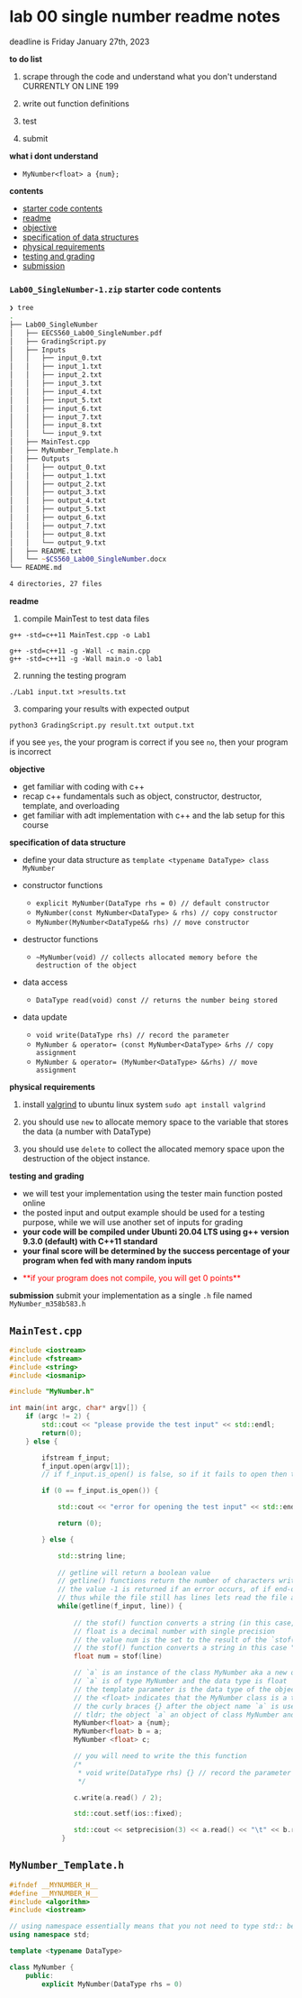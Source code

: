 # lab 00 single number readme notes
deadline is Friday January 27th, 2023

**to do list**

1. scrape through the code and understand what you don't understand
    CURRENTLY ON LINE 199

2. write out function definitions
3. test
4. submit

**what i dont understand**

- `MyNumber<float> a {num};`


**contents**

- [starter code contents](#Lab00_SingleNumber-1.zip-starter-code-contents)
- [readme](#readme)
- [objective](#objective)
- [specification of data structures](#specification-of-data-structures)
- [physical requirements](#physical-requirements)
- [testing and grading](#testing-and-grading)
- [submission](#submission)

### `Lab00_SingleNumber-1.zip` starter code contents

```zsh
❯ tree
.
├── Lab00_SingleNumber
│   ├── EECS560_Lab00_SingleNumber.pdf
│   ├── GradingScript.py
│   ├── Inputs
│   │   ├── input_0.txt
│   │   ├── input_1.txt
│   │   ├── input_2.txt
│   │   ├── input_3.txt
│   │   ├── input_4.txt
│   │   ├── input_5.txt
│   │   ├── input_6.txt
│   │   ├── input_7.txt
│   │   ├── input_8.txt
│   │   └── input_9.txt
│   ├── MainTest.cpp
│   ├── MyNumber_Template.h
│   ├── Outputs
│   │   ├── output_0.txt
│   │   ├── output_1.txt
│   │   ├── output_2.txt
│   │   ├── output_3.txt
│   │   ├── output_4.txt
│   │   ├── output_5.txt
│   │   ├── output_6.txt
│   │   ├── output_7.txt
│   │   ├── output_8.txt
│   │   └── output_9.txt
│   ├── README.txt
│   └── ~$CS560_Lab00_SingleNumber.docx
└── README.md

4 directories, 27 files
```

**readme**

1.  compile MainTest to test data files

`g++ -std=c++11 MainTest.cpp -o Lab1`

```make
g++ -std=c++11 -g -Wall -c main.cpp
g++ -std=c++11 -g -Wall main.o -o lab1
```

2.  running the testing program

`./Lab1 input.txt >results.txt`

3.  comparing your results with expected output

`python3 GradingScript.py result.txt output.txt`

if you see `yes`, the your program is correct
if you see `no`, then your program is incorrect

**objective** 
- get familiar with coding with c++
- recap c++ fundamentals such as object, constructor, destructor, template, and overloading
- get familiar with adt implementation with c++ and the lab setup for this course

**specification of data structure**

- define your data structure as `template <typename DataType> class MyNumber`

- constructor functions
    
    - `explicit MyNumber(DataType rhs = 0) // default constructor` 
    - `MyNumber(const MyNumber<DataType> & rhs) // copy constructor`
    - `MyNumber(MyNumber<DataType&& rhs) // move constructor`

- destructor functions

    - `~MyNumber(void) // collects allocated memory before the destruction of the object`

- data access

    - `DataType read(void) const // returns the number being stored`

- data update

    - `void write(DataType rhs) // record the parameter`
    - `MyNumber & operator= (const MyNumber<DataType> &rhs // copy assignment`
    - `MyNumber & operator= (MyNumber<DataType> &&rhs) // move assignment`

**physical requirements**

1.  install [valgrind](https://valgrind.org) to ubuntu linux system `sudo apt install valgrind`

2.  you should use `new` to allocate memory space to the variable that stores the data (a number with DataType)

3.  you should use `delete` to collect the allocated memory space upon the destruction of the object instance.

**testing and grading**

- we will test your implementation using the tester main function posted online
- the posted input and output example should be used for a testing purpose, while we will use another set of inputs for grading
- **your code will be compiled under Ubunti 20.04 LTS using g++ version 9.3.0 (default) with C++11 standard**
- **your final score will be determined by the success percentage of your program when fed with many random inputs**
- <p style="color:red">**if your program does not compile, you will get 0 points**</p>

**submission**
submit your implementation as a single `.h` file named `MyNumber_m358b583.h`

## `MainTest.cpp`

```cpp
#include <iostream>
#include <fstream>
#include <string>
#include <iosmanip>

#include "MyNumber.h"

int main(int argc, char* argv[]) {
    if (argc != 2) {
        std::cout << "please provide the test input" << std::endl;
        return(0);
    } else {

        ifstream f_input;
        f_input.open(argv[1]);
        // if f_input.is_open() is false, so if it fails to open then this conditional will be executed 

        if (0 == f_input.is_open()) {

            std::cout << "error for opening the test input" << std::endl;

            return (0);

        } else {

            std::string line;
            
            // getline will return a boolean value
            // getline() functions return the number of characters written, excluding the terminating NULL character
            // the value -1 is returned if an error occurs, of if end-of-file is reaches
            // thus while the file still has lines lets read the file and store it into variables, num, a, b, and c
            while(getline(f_input, line)) {
                
                // the stof() function converts a string (in this case, the variable "line" with a data type of float
                // float is a decimal number with single precision
                // the value num is the set to the result of the `stof()` function
                // the stof() function converts a string in this case "line" which is of type string to a float
                float num = stof(line)

                // `a` is an instance of the class MyNumber aka a new object
                // `a` is of type MyNumber and the data type is float
                // the template parameter is the data type of the object type
                // the <float> indicates that the MyNumber class is a template class and it is instantiated with type float
                // the curly braces {} after the object name `a` is used to initialize the object with the value of the variable `num`
                // tldr; the object `a` an object of class MyNumber and assigns the value of the variable "num" to it
                MyNumber<float> a {num};
                MyNumber<float> b = a;
                MyNumber <float> c;

                // you will need to write the this function
                /*
                 * void write(DataType rhs) {} // record the parameter
                 */

                c.write(a.read() / 2);

                std::cout.setf(ios::fixed);

                std::cout << setprecision(3) << a.read() << "\t" << b.read() << "\t" << c.read() << std::endl;
             }

```

## `MyNumber_Template.h`

```cpp
#ifndef __MYNUMBER_H__
#define __MYNUMBER_H__
#include <algorithm>
#include <iostream>

// using namespace essentially means that you not need to type std:: before every function
using namespace std;

template <typename DataType>

class MyNumber {
    public:
        explicit MyNumber(DataType rhs = 0) 





